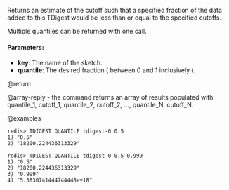 Returns an estimate of the cutoff such that a specified fraction of the data
added to this TDigest would be less than or equal to the specified cutoffs.

Multiple quantiles can be returned with one call.


#### Parameters:

* **key**: The name of the sketch.
* **quantile**: The desired fraction ( between 0 and 1 inclusively ).

@return

@array-reply - the command returns an array of results populated with quantile_1, cutoff_1, quantile_2, cutoff_2, ..., quantile_N, cutoff_N.

@examples

```
redis> TDIGEST.QUANTILE tdigest-0 0.5
1) "0.5"
2) "18200.224436313329"
```
```
redis> TDIGEST.QUANTILE tdigest-0 0.5 0.999
1) "0.5"
2) "18200.224436313329"
3) "0.999"
4) "5.3830741444744448e+18"
```